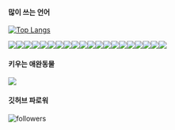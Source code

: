 #### 많이 쓰는 언어

[![Top Langs](https://github-readme-stats.vercel.app/api/top-langs/?username=dongwook1214&layout=compact)](https://github.com/dongwook1214/github-readme-stats)

<img src="https://img.shields.io/badge/-white?style=flat-square&logo=Aer Lingus&logoColor=3DDC84"/><img src="https://img.shields.io/badge/-white?style=flat-square&logo=Aer Lingus&logoColor=3DDC84"/><img src="https://img.shields.io/badge/-white?style=flat-square&logo=Aer Lingus&logoColor=3DDC84"/><img src="https://img.shields.io/badge/-white?style=flat-square&logo=Aer Lingus&logoColor=3DDC84"/><img src="https://img.shields.io/badge/-white?style=flat-square&logo=Aer Lingus&logoColor=3DDC84"/><img src="https://img.shields.io/badge/-white?style=flat-square&logo=Aer Lingus&logoColor=3DDC84"/><img src="https://img.shields.io/badge/-white?style=flat-square&logo=Aer Lingus&logoColor=3DDC84"/><img src="https://img.shields.io/badge/-white?style=flat-square&logo=Aer Lingus&logoColor=3DDC84"/><img src="https://img.shields.io/badge/-white?style=flat-square&logo=Aer Lingus&logoColor=3DDC84"/><img src="https://img.shields.io/badge/-white?style=flat-square&logo=Aer Lingus&logoColor=3DDC84"/><img src="https://img.shields.io/badge/-white?style=flat-square&logo=Aer Lingus&logoColor=3DDC84"/><img src="https://img.shields.io/badge/-white?style=flat-square&logo=Aer Lingus&logoColor=3DDC84"/><img src="https://img.shields.io/badge/-white?style=flat-square&logo=Aer Lingus&logoColor=3DDC84"/><img src="https://img.shields.io/badge/-white?style=flat-square&logo=Aer Lingus&logoColor=3DDC84"/><img src="https://img.shields.io/badge/-white?style=flat-square&logo=Aer Lingus&logoColor=3DDC84"/><img src="https://img.shields.io/badge/-white?style=flat-square&logo=Aer Lingus&logoColor=3DDC84"/><img src="https://img.shields.io/badge/-white?style=flat-square&logo=Aer Lingus&logoColor=3DDC84"/><img src="https://img.shields.io/badge/-white?style=flat-square&logo=Aer Lingus&logoColor=3DDC84"/><img src="https://img.shields.io/badge/-white?style=flat-square&logo=Aer Lingus&logoColor=3DDC84"/><img src="https://img.shields.io/badge/-white?style=flat-square&logo=Aer Lingus&logoColor=3DDC84"/>

####  키우는 애완동물

<img src="https://img.shields.io/badge/-white?style=flat-square&logo=Aer Lingus&logoColor=3DDC84"/>

####  깃허브 파로워

![followers](https://img.shields.io/github/followers/dongwook1214?style=social)
